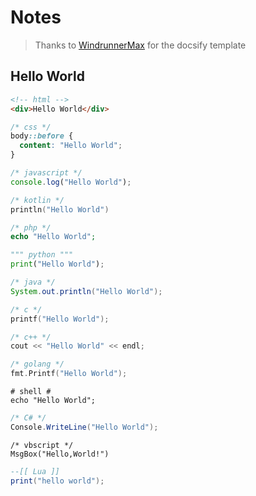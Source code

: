 # Notes

> Thanks to [WindrunnerMax](https://github.com/WindrunnerMax/EveryDay/tree/master) for the docsify template

## Hello World

```html
<!-- html -->
<div>Hello World</div>
```

```css
/* css */
body::before {
  content: "Hello World";
}
```

```javascript
/* javascript */
console.log("Hello World");
```

```kotlin
/* kotlin */
println("Hello World")
```

```php
/* php */
echo "Hello World";
```

```python
""" python """
print("Hello World");
```

```java
/* java */
System.out.println("Hello World");
```

```c
/* c */
printf("Hello World");
```

```c++
/* c++ */
cout << "Hello World" << endl;
```

```go
/* golang */
fmt.Printf("Hello World");
```

```shell
# shell #
echo "Hello World";
```

```c#
/* C# */
Console.WriteLine("Hello World");
```

```vbscript
/* vbscript */
MsgBox("Hello,World!")
```

```lua
--[[ Lua ]]
print("hello world");
```
